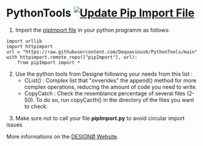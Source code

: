 # PythonTools [![Update Pip Import File](https://github.com/Dequavious6/PythonTools/actions/workflows/pipUpdate.yml/badge.svg)](https://github.com/Dequavious6/PythonTools/actions/workflows/pipUpdate.yml)

1. Import the [pipImport file](https://github.com/Dequavious6/PythonTools/blob/main/pipImport.py) in your python programm as follows:
```
import urllib
import httpimport
url = "https://raw.githubusercontent.com/Dequavious6/PythonTools/main"
with httpimport.remote_repo(["pipImport"], url):
    from pipImport import *
```
2. Use the python tools from Designø following your needs from this list : 
    - CList() : Complex list that "ovverides" the append() method for more complex operations, reducing the amount of code you need to write.
    - CopyCatch : Check the resemblance percentage of several files (2-50). To do so, run copyCacth() in the directory of the files you want to check.

&nbsp;
3. Make sure not to call your file __pipImport.py__ to avoid circular import issues 

More informations on the [DESIGNØ Website](https://designø.com).

